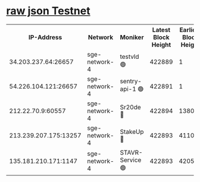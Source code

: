 
[raw json Testnet](https://rpc-check.sget.stavr.tech/sget/rpc-sget-result.json)
=


<table><tr><th>IP-Address</th><th>Network</th><th>Moniker</th><th>Latest Block Height</th><th>Earliest Block Height</th><th>Catching Up</th><th>Voting Power</th><th>Scan Time</th></tr><tr><td>34.203.237.64:26657</td><td>sge-network-4</td><td>testvld 🟢</td><td>422889</td><td>1</td><td>False</td><td>0</td><td>2023-11-29T10:35:25.294581407UTC</td></tr><tr><td>54.226.104.121:26657</td><td>sge-network-4</td><td>sentry-api-1 🟢</td><td>422891</td><td>1</td><td>False</td><td>0</td><td>2023-11-29T10:35:38.145575217UTC</td></tr><tr><td>212.22.70.9:60557</td><td>sge-network-4</td><td>Sr20de 🔴</td><td>422894</td><td>138001</td><td>False</td><td>99</td><td>2023-11-29T10:35:53.431220846UTC</td></tr><tr><td>213.239.207.175:13257</td><td>sge-network-4</td><td>StakeUp 🔴</td><td>422893</td><td>411001</td><td>False</td><td>100</td><td>2023-11-29T10:35:46.538079434UTC</td></tr><tr><td>135.181.210.171:1147</td><td>sge-network-4</td><td>STAVR-Service 🟢</td><td>422893</td><td>420501</td><td>False</td><td>0</td><td>2023-11-29T10:35:46.901120434UTC</td></tr></table>
